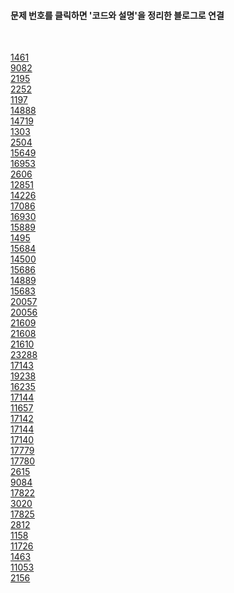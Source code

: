 
<h4>문제 번호를 클릭하면 '코드와 설명'을 정리한 블로그로 연결</h4>
</br>

[1461](https://blog.naver.com/PostView.naver?blogId=nybi123&logNo=222691460870&categoryNo=27&parentCategoryNo=0&viewDate=&currentPage=10&postListTopCurrentPage=1&from=postList)
<br/> [9082](https://blog.naver.com/PostView.naver?blogId=nybi123&logNo=222691694557&categoryNo=27&parentCategoryNo=0&viewDate=&currentPage=10&postListTopCurrentPage=1&from=postList) <br/> [2195](https://blog.naver.com/PostView.naver?blogId=nybi123&logNo=222692417746&categoryNo=27&parentCategoryNo=0&viewDate=&currentPage=10&postListTopCurrentPage=1&from=postList) <br/> [2252](https://blog.naver.com/PostView.naver?blogId=nybi123&logNo=222694603332&categoryNo=27&parentCategoryNo=0&viewDate=&currentPage=9&postListTopCurrentPage=1&from=postList) <br/> [1197](https://blog.naver.com/PostView.naver?blogId=nybi123&logNo=222694686963&categoryNo=27&parentCategoryNo=0&viewDate=&currentPage=9&postListTopCurrentPage=1&from=postList) <br/> [14888](https://blog.naver.com/PostView.naver?blogId=nybi123&logNo=222697414796&categoryNo=27&parentCategoryNo=0&viewDate=&currentPage=8&postListTopCurrentPage=1&from=postList) <br/> [14719](https://blog.naver.com/PostView.naver?blogId=nybi123&logNo=222697883415&categoryNo=27&parentCategoryNo=0&viewDate=&currentPage=8&postListTopCurrentPage=1&from=postList) <br/> [1303](https://blog.naver.com/PostView.naver?blogId=nybi123&logNo=222698019141&categoryNo=27&parentCategoryNo=0&viewDate=&currentPage=8&postListTopCurrentPage=1&from=postList) <br/> [2504](https://blog.naver.com/PostView.naver?blogId=nybi123&logNo=222698704230&categoryNo=27&parentCategoryNo=0&viewDate=&currentPage=8&postListTopCurrentPage=1&from=postList) <br/> [15649](https://blog.naver.com/PostView.naver?blogId=nybi123&logNo=222698917921&categoryNo=27&parentCategoryNo=0&viewDate=&currentPage=8&postListTopCurrentPage=1&from=postList)
<br/>[16953](https://blog.naver.com/PostView.naver?blogId=nybi123&logNo=222698982864&categoryNo=27&parentCategoryNo=0&viewDate=&currentPage=4&postListTopCurrentPage=&from=postList) <br/>[2606](https://blog.naver.com/PostView.naver?blogId=nybi123&logNo=222699020186&categoryNo=27&parentCategoryNo=0&viewDate=&currentPage=4&postListTopCurrentPage=&from=postList) <br/>[12851](https://blog.naver.com/PostView.naver?blogId=nybi123&logNo=222699477535&categoryNo=27&parentCategoryNo=0&viewDate=&currentPage=4&postListTopCurrentPage=&from=postList) <br/>[14226](https://blog.naver.com/PostView.naver?blogId=nybi123&logNo=222699679728&categoryNo=27&parentCategoryNo=0&viewDate=&currentPage=4&postListTopCurrentPage=&from=postList) <br/>[17086](https://blog.naver.com/PostView.naver?blogId=nybi123&logNo=222701023900&categoryNo=27&parentCategoryNo=0&viewDate=&currentPage=4&postListTopCurrentPage=&from=postList) <br/>[16930](https://blog.naver.com/PostView.naver?blogId=nybi123&logNo=222703174725&categoryNo=27&parentCategoryNo=0&viewDate=&currentPage=3&postListTopCurrentPage=&from=postList) <br/>[15889](https://blog.naver.com/PostView.naver?blogId=nybi123&logNo=222704278647&categoryNo=27&parentCategoryNo=0&viewDate=&currentPage=3&postListTopCurrentPage=&from=postList) <br/>[1495](https://blog.naver.com/PostView.naver?blogId=nybi123&logNo=222705230317&categoryNo=27&parentCategoryNo=0&viewDate=&currentPage=3&postListTopCurrentPage=&from=postList) <br/>[15684](https://blog.naver.com/PostView.naver?blogId=nybi123&logNo=222705539764&categoryNo=27&parentCategoryNo=0&viewDate=&currentPage=3&postListTopCurrentPage=&from=postList) <br/>[14500](https://blog.naver.com/PostView.naver?blogId=nybi123&logNo=222705646867&categoryNo=27&parentCategoryNo=0&viewDate=&currentPage=3&postListTopCurrentPage=&from=postList) <br/>[15686](https://blog.naver.com/PostView.naver?blogId=nybi123&logNo=222705991718&categoryNo=27&parentCategoryNo=0&viewDate=&currentPage=3&postListTopCurrentPage=&from=postList) <br/>[14889](https://blog.naver.com/PostView.naver?blogId=nybi123&logNo=222706104472&categoryNo=27&parentCategoryNo=0&viewDate=&currentPage=3&postListTopCurrentPage=&from=postList) <br/>[15683](https://blog.naver.com/PostView.naver?blogId=nybi123&logNo=222706270016&categoryNo=27&parentCategoryNo=0&viewDate=&currentPage=3&postListTopCurrentPage=&from=postList) <br/>[20057](https://blog.naver.com/PostView.naver?blogId=nybi123&logNo=222706687148&categoryNo=27&parentCategoryNo=0&viewDate=&currentPage=3&postListTopCurrentPage=&from=postList)
<br/>[20056](https://blog.naver.com/PostView.naver?blogId=nybi123&logNo=222707065637&categoryNo=27&parentCategoryNo=0&viewDate=&currentPage=2&postListTopCurrentPage=&from=postList) <br/>[21609](https://blog.naver.com/PostView.naver?blogId=nybi123&logNo=222712424369&categoryNo=27&parentCategoryNo=0&viewDate=&currentPage=2&postListTopCurrentPage=1&from=postList) <br/>[21608](https://blog.naver.com/PostView.naver?blogId=nybi123&logNo=222712493373&categoryNo=27&parentCategoryNo=0&viewDate=&currentPage=2&postListTopCurrentPage=1&from=postList) <br/>[21610](https://blog.naver.com/PostView.naver?blogId=nybi123&logNo=222712704609&categoryNo=27&parentCategoryNo=0&viewDate=&currentPage=2&postListTopCurrentPage=1&from=postList) <br/>[23288](https://blog.naver.com/PostView.naver?blogId=nybi123&logNo=222713503525&categoryNo=27&parentCategoryNo=0&viewDate=&currentPage=2&postListTopCurrentPage=1&from=postList) <br/>[17143](https://blog.naver.com/PostView.naver?blogId=nybi123&logNo=222714437618&categoryNo=27&parentCategoryNo=0&viewDate=&currentPage=1&postListTopCurrentPage=1&from=postList) <br/>[19238](https://blog.naver.com/PostView.naver?blogId=nybi123&logNo=222714703021&categoryNo=27&parentCategoryNo=0&viewDate=&currentPage=1&postListTopCurrentPage=1&from=postList) <br/>[16235](https://blog.naver.com/PostView.naver?blogId=nybi123&logNo=222715885783&categoryNo=27&parentCategoryNo=0&viewDate=&currentPage=1&postListTopCurrentPage=1&from=postList) <br/>[17144](https://blog.naver.com/PostView.naver?blogId=nybi123&logNo=222716615027&categoryNo=27&parentCategoryNo=0&viewDate=&currentPage=1&postListTopCurrentPage=1&from=postList) <br/>[11657](https://blog.naver.com/PostView.naver?blogId=nybi123&logNo=222739811417&categoryNo=27&parentCategoryNo=0&viewDate=&currentPage=1&postListTopCurrentPage=1&from=postList) <br/>[17142](https://blog.naver.com/PostView.naver?blogId=nybi123&logNo=222758211503&categoryNo=27&parentCategoryNo=0&viewDate=&currentPage=1&postListTopCurrentPage=1&from=postList) <br/>[17144](https://blog.naver.com/PostView.naver?blogId=nybi123&logNo=222759165451&categoryNo=27&parentCategoryNo=0&viewDate=&currentPage=1&postListTopCurrentPage=1&from=postList)
<br/>[17140](https://blog.naver.com/nybi123/222764555036) 
<br/>[17779](https://blog.naver.com/nybi123/222765957251)
<br/>[17780](https://blog.naver.com/nybi123/222767678928)
<br/>[2615](https://blog.naver.com/nybi123/222767784054)
<br/>[9084](https://blog.naver.com/nybi123/222767812221)
<br/>[17822](https://blog.naver.com/nybi123?Redirect=Write&categoryNo=21)
<br/>[3020](https://blog.naver.com/nybi123/222775348730)
<br/>[17825](https://blog.naver.com/nybi123?Redirect=Write&categoryNo=21)
<br/>[2812](https://blog.naver.com/nybi123/222782435895)
<br/>[1158](https://blog.naver.com/nybi123/222782481548)
<br/>[11726](https://blog.naver.com/nybi123?Redirect=Write&categoryNo=21)
<br/>[1463](https://blog.naver.com/nybi123/222787379678)
<br/>[11053](https://blog.naver.com/nybi123/222776998543)
<br/>[2156](https://blog.naver.com/nybi123/222776973860)

